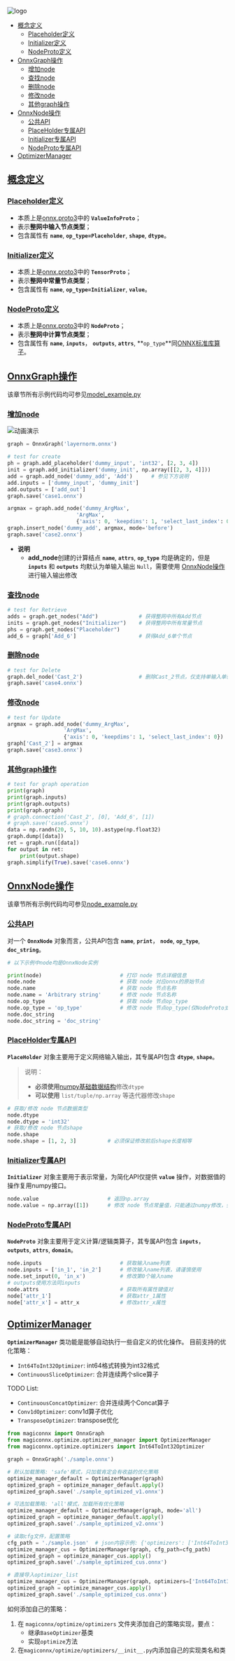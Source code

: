 ![logo](./image/logo.png)
- [概念定义](#概念定义)
  - [Placeholder定义](#placeholder定义)
  - [Initializer定义](#initializer定义)
  - [NodeProto定义](#nodeproto定义)
- [OnnxGraph操作](#onnxgraph操作)
  - [增加node](#增加node)
  - [查找node](#查找node)
  - [删除node](#删除node)
  - [修改node](#修改node)
  - [其他graph操作](#其他graph操作)
- [OnnxNode操作](#onnxnode操作)
  - [公共API](#公共api)
  - [PlaceHolder专属API](#placeholder专属api)
  - [Initializer专属API](#initializer专属api)
  - [NodeProto专属API](#nodeproto专属api)
- [OptimizerManager](#OptimizerManager)

## [概念定义](#概念定义)
### [Placeholder定义](#Placeholder定义)
- 本质上是[onnx.proto3](https://github.com/onnx/onnx/blob/master/onnx/onnx.proto3)中的 **`ValueInfoProto`**；
- 表示**整网中输入节点类型**；
- 包含属性有 **`name`**, **`op_type=Placeholder`**, **`shape`**, **`dtype`**。
### [Initializer定义](#Initializer定义)
- 本质上是[onnx.proto3](https://github.com/onnx/onnx/blob/master/onnx/onnx.proto3)中的 **`TensorProto`**；
- 表示**整网中常量节点类型**；
- 包含属性有 **`name`**, **`op_type=Initializer`**, **`value`**。
### [NodeProto定义](#NodeProto定义)
- 本质上是[onnx.proto3](https://github.com/onnx/onnx/blob/master/onnx/onnx.proto3)中的 **`NodeProto`**；
- 表示**整网中计算节点类型**；
- 包含属性有 **`name`**, **`inputs`**， **`outputs`**, **`attrs`**, **`op_type`**同[ONNX标准库算子](https://github.com/onnx/onnx/blob/master/docs/Operators.md)。

## [OnnxGraph操作](#OnnxGraph操作)
该章节所有示例代码均可参见[model_example.py](../test/model_example.py)
### [增加node](#增加node)
![动画演示](../image/create.gif)
```python
graph = OnnxGraph('layernorm.onnx')

# test for create
ph = graph.add_placeholder('dummy_input', 'int32', [2, 3, 4])
init = graph.add_initializer('dummy_init', np.array([[2, 3, 4]]))
add = graph.add_node('dummy_add', 'Add')      # 参见下方说明
add.inputs = ['dummy_input', 'dummy_init']
add.outputs = ['add_out']
graph.save('case1.onnx')

argmax = graph.add_node('dummy_ArgMax',
                      'ArgMax',
                      {'axis': 0, 'keepdims': 1, 'select_last_index': 0})
graph.insert_node('dummy_add', argmax, mode='before')
graph.save('case2.onnx')
```
- **说明**
  - **add_node**创建的计算结点 **`name`**, **`attrs`**, **`op_type`** 均是确定的，但是 **`inputs`** 和 **`outputs`** 均默认为单输入输出 `Null`，需要使用 [OnnxNode操作](#onnxnode操作) 进行输入输出修改
### [查找node](#查找node)
```python
# test for Retrieve
adds = graph.get_nodes("Add")             # 获得整网中所有Add节点
inits = graph.get_nodes("Initializer")    # 获得整网中所有常量节点
phs = graph.get_nodes("Placeholder")
add_6 = graph['Add_6']                    # 获得Add_6单个节点
```
### [删除node](#删除node)
```python
# test for Delete
graph.del_node('Cast_2')                  # 删除Cast_2节点，仅支持单输入单输出节点
graph.save('case4.onnx')
```
### [修改node](#修改node)
```python
# test for Update
argmax = graph.add_node('dummy_ArgMax',
                  'ArgMax',
                  {'axis': 0, 'keepdims': 1, 'select_last_index': 0})
graph['Cast_2'] = argmax
graph.save('case3.onnx')
```
### [其他graph操作](#其他graph操作)
```python
# test for graph operation
print(graph)
print(graph.inputs)
print(graph.outputs)
print(graph.graph)
# graph.connection('Cast_2', [0], 'Add_6', [1])
# graph.save('case5.onnx')
data = np.randn(20, 5, 10, 10).astype(np.float32)
graph.dump([data])
ret = graph.run([data])
for output in ret:
    print(output.shape)
graph.simplify(True).save('case6.onnx')
```
## [OnnxNode操作](#OnnxNode操作)
该章节所有示例代码均可参见[node_example.py](../test/node_example.py)
### [公共API](#公共API)
对一个 **`OnnxNode`** 对象而言，公共API包含 **`name`**, **`print`**， **`node`**, **`op_type`**, **`doc_string`**。
```python
# 以下示例中node均是OnnxNode实例

print(node)                         # 打印 node 节点详细信息
node.node                           # 获取 node 对应onnx的原始节点
node.name                           # 获取 node 节点名称
node.name = 'Arbitrary string'      # 修改 node 节点名称
node.op_type                        # 获取 node 节点op_type
node.op_type = 'op_type'            # 修改 node 节点op_type(仅NodeProto支持)
node.doc_string
node.doc_string = 'doc_string'
```
### [PlaceHolder专属API](#PlaceHolder专属API)
**`PlaceHolder`** 对象主要用于定义网络输入输出，其专属API包含 **`dtype`**, **`shape`**。
> 说明：
> - **必须使用**[numpy基础数据结构](https://numpy.org/doc/stable/user/basics.types.html)修改`dtype`
> - **可以使用** `list/tuple/np.array` 等迭代器修改`shape`
```python
# 获取/修改 node 节点数据类型
node.dtype
node.dtype = 'int32'
# 获取/修改 node 节点shape
node.shape 
node.shape = [1, 2, 3]          # 必须保证修改前后shape长度相等
```
### [Initializer专属API](#Initializer专属API)
**`Initializer`** 对象主要用于表示常量，为简化API仅提供 **`value`** 操作，对数据值的操作复用numpy接口。
```python
node.value                      # 返回np.array
node.value = np.array([1])      # 修改 node 节点常量值，只能通过numpy修改，会丢失doc_string信息
```
### [NodeProto专属API](#NodeProto专属API)
**`NodeProto`** 对象主要用于定义计算/逻辑类算子，其专属API包含 **`inputs`**， **`outputs`**, **`attrs`**, **`domain`**。
```python
node.inputs                         # 获取输入name列表
node.inputs = ['in_1', 'in_2']      # 修改输入name列表，请谨慎使用
node.set_input(0, 'in_x')           # 修改第0个输入name
# outputs使用方法同inputs
node.attrs                          # 获取所有属性键值对
node['attr_1']                      # 获取attr_1属性
node['attr_x'] = attr_x             # 修改attr_x属性
```
## [OptimizerManager](#OptimizerManager)
**`OptimizerManager`** 类功能是能够自动执行一些自定义的优化操作。
目前支持的优化策略：
  - `Int64ToInt32Optimizer`: int64格式转换为int32格式
  - `ContinuousSliceOptimizer`: 合并连续两个slice算子

TODO List:
  - `ContinuousConcatOptimizer`: 合并连续两个Concat算子
  - `Conv1dOptimizer`: conv1d算子优化
  - `TransposeOptimizer`: transpose优化

```python
from magiconnx import OnnxGraph
from magiconnx.optimize.optimizer_manager import OptimizerManager
from magiconnx.optimize.optimizers import Int64ToInt32Optimizer

graph = OnnxGraph('./sample.onnx')

# 默认加载策略: 'safe'模式，只加载肯定会有收益的优化策略
optimize_manager_default = OptimizerManager(graph)
optimized_graph = optimize_manager_default.apply()
optimized_graph.save('./sample_optimized_v1.onnx')

# 可选加载策略: 'all'模式，加载所有优化策略
optimize_manager_default = OptimizerManager(graph, mode='all')
optimized_graph = optimize_manager_default.apply()
optimized_graph.save('./sample_optimized_v2.onnx')

# 读取cfg文件，配置策略
cfg_path = './sample.json'  # json内容示例: {'optimizers': ['Int64ToInt32Optimizer']}
optimize_manager_cus = OptimizerManager(graph, cfg_path=cfg_path)
optimized_graph = optimize_manager_cus.apply()
optimized_graph.save('./sample_optimized_cus.onnx')

# 直接导入optimizer_list
optimize_manager_cus = OptimizerManager(graph, optimizers=['Int64ToInt32Optimizer']))
optimized_graph = optimize_manager_cus.apply()
optimized_graph.save('./sample_optimized_cus.onnx')
```
如何添加自己的策略：
  1. 在 `magiconnx/optimize/optimizers` 文件夹添加自己的策略实现，要点：
      - 继承`BaseOptimizer`基类
      - 实现`optimize`方法
  2. 在`magiconnx/optimize/optimizers/__init__.py`内添加自己的实现类名和类
